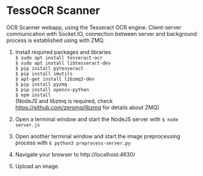 # TessOCR Scanner
OCR Scanner webapp, using the Tesseract OCR engine. Client-server communication with Socket.IO, connection between server and background process is established using with ZMQ.

1. Install required packages and libraries. <br>
`$ sudo apt install tesseract-ocr` <br>
`$ sudo apt install libtesseract-dev` <br>
`$ pip install pytesseract` <br>
`$ pip install imutils` <br>
`$ apt-get install libzmq3-dev` <br>
`$ pip install pyzmq` <br>
`$ pip install opencv-python` <br>
`$ npm install` <br>
(NodeJS and libzmq is required, check https://github.com/zeromq/libzmq for details about ZMQ)

2. Open a terminal window and start the NodeJS server with `$ node server.js` 

3. Open another terminal window and start the image preprocessing process with `$ python3 preprocess-server.py` 

4. Navigate your browser to 
http://localhost:4630/

5. Upload an image.
